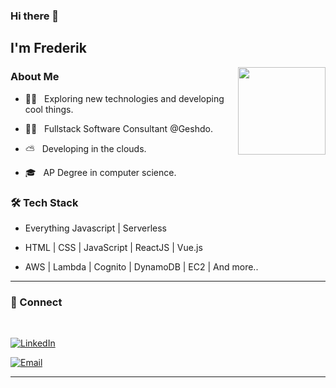 ### Hi there 👋<h2> I'm Frederik</h2>

<img align='right' src="https://media-exp1.licdn.com/dms/image/C5603AQHdYnL5SGom-Q/profile-displayphoto-shrink_200_200/0?e=1609977600&v=beta&t=djH86uutI7KH81yAa2l4RZ517f2aB6fn5oFh7yUJPYY" width="140">

<h3>About Me </h3>



- 👨‍🔬 &nbsp; Exploring new technologies and developing cool things.

- 👷‍♂️ &nbsp; Fullstack Software Consultant @Geshdo.

- ⛅ &nbsp; Developing in the clouds.

- 🎓 &nbsp; AP Degree in computer science.


<h3>🛠 Tech Stack</h3>

- Everything Javascript | Serverless

- HTML | CSS | JavaScript | ReactJS | Vue.js

- AWS | Lambda | Cognito | DynamoDB | EC2 | And more..



<hr>



<h3> 🤝 Connect </h3>

<br>



<p align="center">

<a href="https://www.linkedin.com/in/frederik-%C3%B8stergaard-553035167"><img alt="LinkedIn" src="https://img.shields.io/badge/LinkedIn-Frederik%20Østergaard-blue?style=flat-square&logo=linkedin"></a>

<a href="mailto:fkoefkoe@live.dk"><img alt="Email" src="https://img.shields.io/badge/Email-fkoefkoe@live.dk-blue?style=flat-square&logo=gmail"></a>

</p>


<hr>
